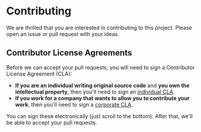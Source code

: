 Contributing
============

We are thrilled that you are interested in contributing to this project.
Please open an issue or pull request with your ideas.

Contributor License Agreements
------------------------------

Before we can accept your pull requests, you will need to sign a
Contributor License Agreement (CLA):

-   **If you are an individual writing original source code** and **you
    own the intellectual property**, then you'll need to sign an
    [individual CLA].
-   **If you work for a company that wants to allow you to contribute
    your work**, then you'll need to sign a [corporate CLA].

You can sign these electronically (just scroll to the bottom). After
that, we'll be able to accept your pull requests.

  [individual CLA]: https://developers.google.com/open-source/cla/individual
  [corporate CLA]: https://developers.google.com/open-source/cla/corporate
